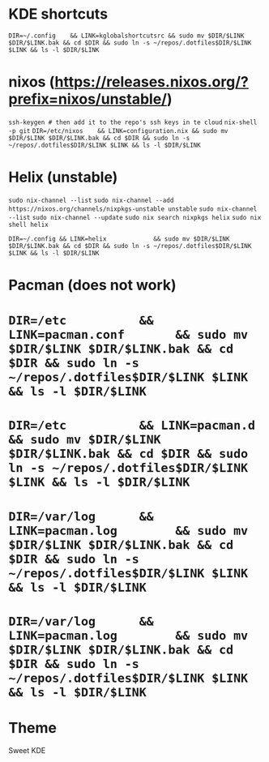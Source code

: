 # KDE shortcuts
`DIR=~/.config    && LINK=kglobalshortcutsrc && sudo mv $DIR/$LINK $DIR/$LINK.bak && cd $DIR && sudo ln -s ~/repos/.dotfiles$DIR/$LINK $LINK && ls -l $DIR/$LINK`

# nixos (https://releases.nixos.org/?prefix=nixos/unstable/)
`ssh-keygen # then add it to the repo's ssh keys in te cloud`
`nix-shell -p git`
`DIR=/etc/nixos    && LINK=configuration.nix && sudo mv $DIR/$LINK $DIR/$LINK.bak && cd $DIR && sudo ln -s ~/repos/.dotfiles$DIR/$LINK $LINK && ls -l $DIR/$LINK`

# Helix (unstable)
`sudo nix-channel --list`
`sudo nix-channel --add https://nixos.org/channels/nixpkgs-unstable unstable`
`sudo nix-channel --list`
`sudo nix-channel --update`
`sudo nix search nixpkgs helix`
`sudo nix shell helix`

`DIR=~/.config && LINK=helix             && sudo mv $DIR/$LINK $DIR/$LINK.bak && cd $DIR && sudo ln -s ~/repos/.dotfiles$DIR/$LINK $LINK && ls -l $DIR/$LINK`

# Pacman (does not work)
# `DIR=/etc          && LINK=pacman.conf       && sudo mv $DIR/$LINK $DIR/$LINK.bak && cd $DIR && sudo ln -s ~/repos/.dotfiles$DIR/$LINK $LINK && ls -l $DIR/$LINK`
# `DIR=/etc          && LINK=pacman.d          && sudo mv $DIR/$LINK $DIR/$LINK.bak && cd $DIR && sudo ln -s ~/repos/.dotfiles$DIR/$LINK $LINK && ls -l $DIR/$LINK`
# `DIR=/var/log      && LINK=pacman.log        && sudo mv $DIR/$LINK $DIR/$LINK.bak && cd $DIR && sudo ln -s ~/repos/.dotfiles$DIR/$LINK $LINK && ls -l $DIR/$LINK`
# `DIR=/var/log      && LINK=pacman.log        && sudo mv $DIR/$LINK $DIR/$LINK.bak && cd $DIR && sudo ln -s ~/repos/.dotfiles$DIR/$LINK $LINK && ls -l $DIR/$LINK`

# Theme
Sweet KDE